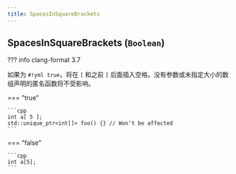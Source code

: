 ```yaml
---
title: SpacesInSquareBrackets
---
```


## SpacesInSquareBrackets (`Boolean`)

??? info
    clang-format 3.7

如果为 `#!yml true`，将在 `[` 和之前 `]` 后面插入空格。没有参数或未指定大小的数组声明的匿名函数将不受影响。

=== "true"

    ```cpp
    int a[ 5 ];
    std::unique_ptr<int[]> foo() {} // Won't be affected
    ```

=== "false"

    ```cpp
    int a[5];
    ```
